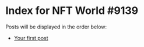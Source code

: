 # Index for NFT World #9139
Posts will be displayed in the order below:

- [Your first post](./001-first.md)

